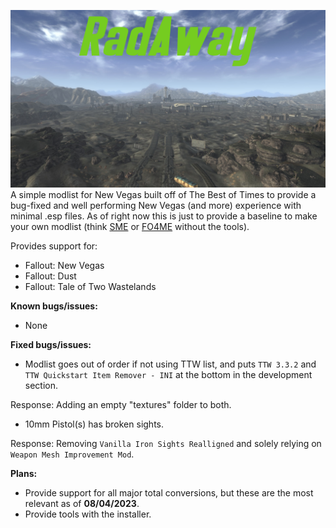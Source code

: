 ![RadAway](https://github.com/Biblioklept/radaway/blob/main/img/radaway.png)
A simple modlist for New Vegas built off of The Best of Times to provide a bug-fixed and well performing New Vegas (and more) experience with minimal .esp files. As of right now this is just to provide a baseline to make your own modlist (think [SME](https://thephoenixflavour.com/skyrim-se/sme/) or [FO4ME](https://github.com/GozerBlackCat/FO4ME) without the tools).

Provides support for:
- Fallout: New Vegas
- Fallout: Dust
- Fallout: Tale of Two Wastelands

__Known bugs/issues:__

- None

__Fixed bugs/issues:__
- Modlist goes out of order if not using TTW list, and puts `TTW 3.3.2` and `TTW Quickstart Item Remover - INI` at the bottom in the development section.

Response: Adding an empty "textures" folder to both.
- 10mm Pistol(s) has broken sights.

Response: Removing `Vanilla Iron Sights Realligned` and solely relying on `Weapon Mesh Improvement Mod`.

__Plans:__
- Provide support for all major total conversions, but these are the most relevant as of __08/04/2023__.
- Provide tools with the installer.
